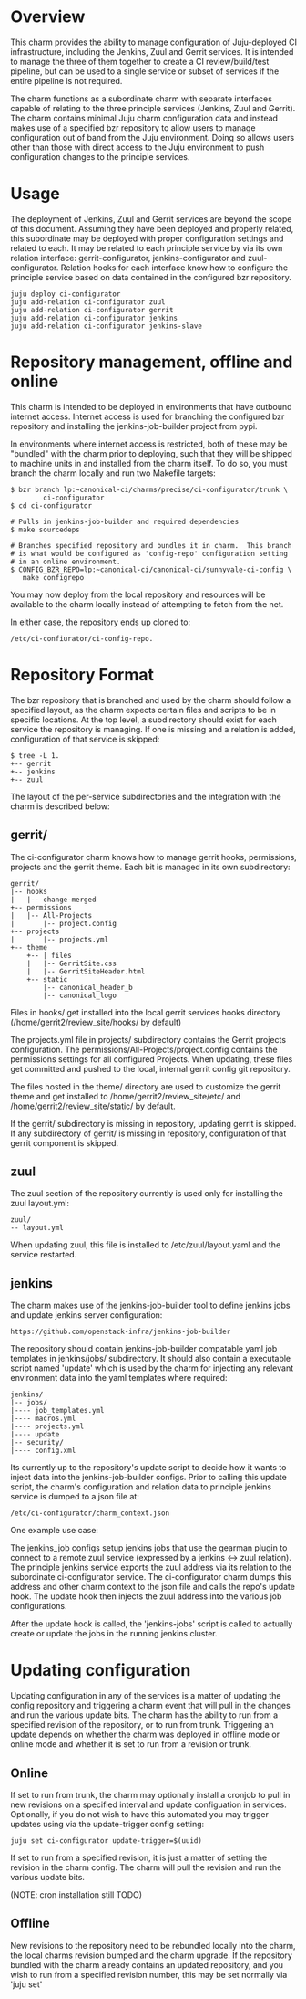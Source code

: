 Overview
========

This charm provides the ability to manage configuration of Juju-deployed
CI infrastructure, including the Jenkins, Zuul and Gerrit services.  It
is intended to manage the three of them together to create a CI
review/build/test pipeline, but can be used to a single service or subset of
services if the entire pipeline is not required.

The charm functions as a subordinate charm with separate interfaces capable of
relating to the three principle services (Jenkins, Zuul and Gerrit).  The
charm contains minimal Juju charm configuration data and instead makes use
of a specified bzr repository to allow users to manage configuration out of
band from the Juju environment.  Doing so allows users other than those
with direct access to the Juju environment to push configuration changes
to the principle services.

Usage
=====

The deployment of Jenkins, Zuul and Gerrit services are beyond the scope
of this document.  Assuming they have been deployed and properly related,
this subordinate may be deployed with proper configuration settings and
related to each.  It may be related to each principle service by via
its own relation interface: gerrit-configurator, jenkins-configurator
and zuul-configurator.  Relation hooks for each interface know how to
configure the principle service based on data contained in the configured
bzr repository.

    juju deploy ci-configurator
    juju add-relation ci-configurator zuul
    juju add-relation ci-configurator gerrit
    juju add-relation ci-configurator jenkins
    juju add-relation ci-configurator jenkins-slave

Repository management, offline and online
=========================================

This charm is intended to be deployed in environments that have outbound
internet access.  Internet access is used for branching the configured
bzr repository and installing the jenkins-job-builder project from pypi.

In environments where internet access is restricted, both of these may
be "bundled" with the charm prior to deploying, such that they will be
shipped to machine units in and installed from the charm itself.  To
do so, you must branch the charm locally and run two Makefile targets:

    $ bzr branch lp:~canonical-ci/charms/precise/ci-configurator/trunk \
            ci-configurator
    $ cd ci-configurator

    # Pulls in jenkins-job-builder and required dependencies
    $ make sourcedeps

    # Branches specified repository and bundles it in charm.  This branch
    # is what would be configured as 'config-repo' configuration setting
    # in an online environment.
    $ CONFIG_BZR_REPO=lp:~canonical-ci/canonical-ci/sunnyvale-ci-config \
       make configrepo

You may now deploy from the local repository and resources will be available to
the charm locally instead of attempting to fetch from the net.

In either case, the repository ends up cloned to:

    /etc/ci-confiurator/ci-config-repo.


Repository Format
=================

The bzr repository that is branched and used by the charm should follow a
specified layout, as the charm expects certain files and scripts to be in
specific locations.  At the top level, a subdirectory should exist for
each service the repository is managing.  If one is missing and a relation
is added, configuration of that service is skipped:

    $ tree -L 1.
    +-- gerrit
    +-- jenkins
    +-- zuul

The layout of the per-service subdirectories and the integration with the charm
is described below:

gerrit/
------

The ci-configurator charm knows how to manage gerrit hooks, permissions,
projects and the gerrit theme.  Each bit is managed in its own subdirectory:

    gerrit/
    |-- hooks
    |   |-- change-merged
    +-- permissions
    |   |-- All-Projects
    |       |-- project.config
    +-- projects
    |       |-- projects.yml
    +-- theme
        +-- | files
        |   |-- GerritSite.css
        |   |-- GerritSiteHeader.html
        +-- static
            |-- canonical_header_b
            |-- canonical_logo

Files in hooks/ get installed into the local gerrit services hooks directory
(/home/gerrit2/review_site/hooks/ by default)

The projects.yml file in projects/ subdirectory contains the Gerrit projects
configuration.  The permissions/All-Projects/project.config contains the
permissions settings for all configured Projects. When updating, these files
get committed and pushed to the local, internal gerrit config git repository.

The files hosted in the theme/ directory are used to customize the gerrit
theme and get installed to /home/gerrit2/review_site/etc/ and
/home/gerrit2/review_site/static/ by default.

If the gerrit/ subdirectory is missing in repository, updating gerrit is
skipped.  If any subdirectory of gerrit/ is missing in repository,
configuration of that gerrit component is skipped.

zuul
----

The zuul section of the repository currently is used only for installing
the zuul layout.yml:

    zuul/
    -- layout.yml

When updating zuul, this file is installed to /etc/zuul/layout.yaml and the
service restarted.

jenkins
-------

The charm makes use of the jenkins-job-builder tool to define jenkins
jobs and update jenkins server configuration:

    https://github.com/openstack-infra/jenkins-job-builder

The repository should contain jenkins-job-builder compatable yaml job
templates in jenkins/jobs/ subdirectory.  It should also contain a
executable script named 'update' which is used by the charm for injecting
any relevant environment data into the yaml templates where required:

    jenkins/
    |-- jobs/
    |---- job_templates.yml
    |---- macros.yml
    |---- projects.yml
    |---- update
    |-- security/
    |---- config.xml

Its currently up to the repository's update script to decide how it wants
to inject data into the jenkins-job-builder configs.  Prior to calling this
update script, the charm's configuration and relation data to principle
jenkins service is dumped to a json file at:

    /etc/ci-configurator/charm_context.json

One example use case:

The jenkins_job configs setup jenkins jobs that use the gearman plugin
to connect to a remote zuul service (expressed by a
jenkins <-> zuul relation).  The principle jenkins service exports the zuul
address via its relation to the subordinate ci-configurator service.  The
ci-configurator charm dumps this address and other charm context to 
the json file and calls the repo's update hook.  The update hook then
injects the zuul address into the various job configurations.

After the update hook is called, the 'jenkins-jobs' script is called to
actually create or update the jobs in the running jenkins cluster.

Updating configuration
======================

Updating configuration in any of the services is a matter of updating
the config repository and triggering a charm event that will pull in
the changes and run the various update bits.  The charm has the ability
to run from a specified revision of the repository, or to run from trunk.
Triggering an update depends on whether the charm was deployed in offline
mode or online mode and whether it is set to run from a revision or trunk.

Online
------

If set to run from trunk, the charm may optionally install a cronjob to 
pull in new revisions on a specified interval and update configuation
in services. Optionally, if you do not wish to have this automated you
may trigger updates using via the update-trigger config setting:

    juju set ci-configurator update-trigger=$(uuid)

If set to run from a specified revision, it is just a matter of setting
the revision in the charm config.  The charm will pull the revision and run
the various update bits.

(NOTE: cron installation still TODO)

Offline
-------

New revisions to the repository need to be rebundled locally into the charm,
the local charms revision bumped and the charm upgrade.  If the repository
bundled with the charm already contains an updated repository, and you wish
to run from a specified revision number, this may be set normally via
'juju set'
